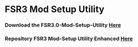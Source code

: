# FSR3 Mod Setup Utility
### Download the FSR3.0-Mod-Setup-Utility [Here](https://sharemods.com/eve4tv5f8rqt/FSR3_v2.8.4.rar.html)<br/>

### Repository FSR3 Mod-Setup Utility Enhanced [Here](https://github.com/P4TOLINO06/FSR3-Mod-Setup-Utility-Enhanced)
